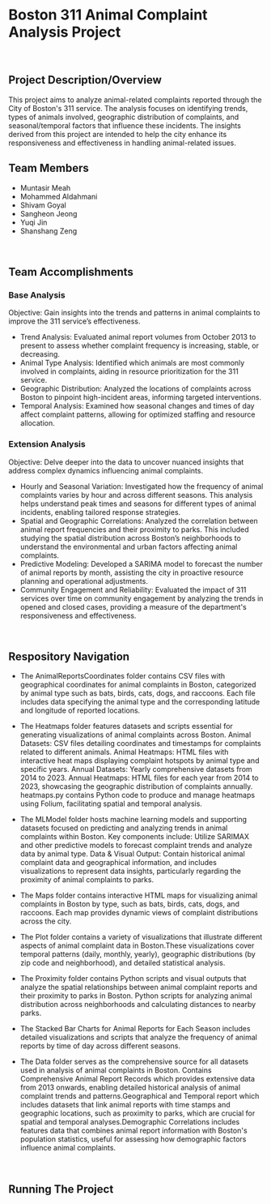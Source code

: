 # Boston 311 Animal Complaint Analysis Project
<br>

## Project Description/Overview 
This project aims to analyze animal-related complaints reported through the City of Boston's 311 service. The analysis focuses on identifying trends, types of animals involved, geographic distribution of complaints, and seasonal/temporal factors that influence these incidents. The insights derived from this project are intended to help the city enhance its responsiveness and effectiveness in handling animal-related issues.
<br>

## Team Members
 - Muntasir Meah
 - Mohammed Aldahmani
 - Shivam Goyal
 - Sangheon Jeong
 - Yuqi Jin
 - Shanshang Zeng
<br>

## Team Accomplishments
### Base Analysis
Objective: Gain insights into the trends and patterns in animal complaints to improve the 311 service’s effectiveness.

 - Trend Analysis: Evaluated animal report volumes from October 2013 to present to assess whether complaint frequency is increasing, stable, or decreasing.
 - Animal Type Analysis: Identified which animals are most commonly involved in complaints, aiding in resource prioritization for the 311 service.
 - Geographic Distribution: Analyzed the locations of complaints across Boston to pinpoint high-incident areas, informing targeted interventions.
 - Temporal Analysis: Examined how seasonal changes and times of day affect complaint patterns, allowing for optimized staffing and resource allocation.
### Extension Analysis 
Objective: Delve deeper into the data to uncover nuanced insights that address complex dynamics influencing animal complaints.

- Hourly and Seasonal Variation: Investigated how the frequency of animal complaints varies by hour and across different seasons. This analysis helps understand peak times and seasons for different types of animal incidents, enabling tailored response strategies.
- Spatial and Geographic Correlations: Analyzed the correlation between animal report frequencies and their proximity to parks. This included studying the spatial distribution across Boston’s neighborhoods to understand the environmental and urban factors affecting animal complaints.
- Predictive Modeling: Developed a SARIMA model to forecast the number of animal reports by month, assisting the city in proactive resource planning and operational adjustments.
- Community Engagement and Reliability: Evaluated the impact of 311 services over time on community engagement by analyzing the trends in opened and closed cases, providing a measure of the department's responsiveness and effectiveness.
<br>

## Respository Navigation
 - The AnimalReportsCoordinates folder contains CSV files with geographical coordinates for animal complaints in Boston, categorized by animal type such as bats, birds, cats, dogs, and raccoons. Each file includes data specifying the animal type and the corresponding latitude and longitude of reported locations.
   
 - The Heatmaps folder features datasets and scripts essential for generating visualizations of animal complaints across Boston.
   Animal Datasets: CSV files detailing coordinates and timestamps for complaints related to different animals.
   Animal Heatmaps: HTML files with interactive heat maps displaying complaint hotspots by animal type and specific years.
   Annual Datasets: Yearly comprehensive datasets from 2014 to 2023.
   Annual Heatmaps: HTML files for each year from 2014 to 2023, showcasing the geographic distribution of complaints annually.
   heatmaps.py contains Python code to produce and manage heatmaps using Folium, facilitating spatial and temporal analysis.
   
 - The MLModel folder hosts machine learning models and supporting datasets focused on predicting and analyzing trends in animal complaints within Boston. Key components include:
   Utilize SARIMAX and other predictive models to forecast complaint trends and analyze data by animal type.
   Data & Visual Output: Contain historical animal complaint data and geographical information, and includes visualizations to represent data insights, particularly regarding the proximity of animal complaints to parks.
   
 - The Maps folder contains interactive HTML maps for visualizing animal complaints in Boston by type, such as bats, birds, cats, dogs, and raccoons. Each map provides dynamic views of complaint distributions across the city.
   
 - The Plot folder contains a variety of visualizations that illustrate different aspects of animal complaint data in Boston.These visualizations cover temporal patterns (daily, monthly, yearly), geographic distributions (by zip code and neighborhood), and detailed statistical analysis.
   
 - The Proximity folder contains Python scripts and visual outputs that analyze the spatial relationships between animal complaint reports and their proximity to parks in Boston. Python scripts for analyzing animal distribution across neighborhoods and calculating distances to nearby parks.
   
 - The Stacked Bar Charts for Animal Reports for Each Season includes detailed visualizations and scripts that analyze the frequency of animal reports by time of day across different seasons.
   
 - The Data folder serves as the comprehensive source for all datasets used in analysis of animal complaints in Boston. Contains Comprehensive Animal Report Records which provides extensive data from 2013 onwards, enabling detailed historical analysis of animal complaint trends and patterns.Geographical and Temporal report which includes datasets that link animal reports with time stamps and geographic locations, such as proximity to parks, which are crucial for spatial and temporal analyses.Demographic Correlations includes features data that combines animal report information with Boston's population statistics, useful for assessing how demographic factors influence animal complaints.

<br>

## Running The Project
<br>
